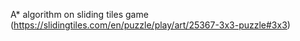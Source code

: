 A* algorithm on sliding tiles game (https://slidingtiles.com/en/puzzle/play/art/25367-3x3-puzzle#3x3)
